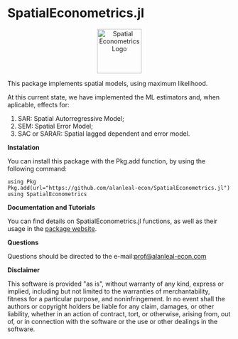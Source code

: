 # SpatialEconometrics.jl

<div align="center">
<img src="https://alanleal-econ.com/spatialeconometrics/wp-content/uploads/2024/08/SpatialEconometrics_logo.png" width="100" alt="Spatial Econometrics Logo">
</div>



This package implements spatial models, using maximum likelihood. 

At this current state, we have implemented the ML estimators and, when aplicable, effects for:

1) SAR: Spatial Autorregressive Model;
2) SEM: Spatial Error Model;
3) SAC or SARAR: Spatial lagged dependent and error model.

**Instalation**

You can  install this package with the Pkg.add function, by using the following command: 
```
using Pkg
Pkg.add(url="https://github.com/alanleal-econ/SpatialEconometrics.jl")
using SpatialEconometrics
```

**Documentation and Tutorials**

You can find details on SpatialEconometrics.jl functions, as well as their usage in the [package website](https://www.alanleal-econ.com/spatialeconometrics). 

**Questions**

Questions should be directed to the e-mail:prof@alanleal-econ.com

**Disclaimer**

This software is provided "as is", without warranty of any kind, express or implied, including but not limited to the warranties of merchantability, fitness for a particular purpose, and noninfringement. In no event shall the authors or copyright holders be liable for any claim, damages, or other liability, whether in an action of contract, tort, or otherwise, arising from, out of, or in connection with the software or the use or other dealings in the software.
